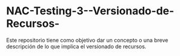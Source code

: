 NAC-Testing-3--Versionado-de-Recursos-
======================================

Este repositorio tiene como objetivo dar un concepto o una breve descripción de lo que implica el versionado de recursos.
